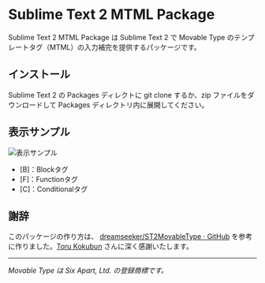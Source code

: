 # Sublime Text 2 MTML Package

Sublime Text 2 MTML Package は Sublime Text 2 で Movable Type のテンプレートタグ（MTML）の入力補完を提供するパッケージです。

## インストール

Sublime Text 2 の Packages ディレクトに git clone するか、zip ファイルをダウンロードして Packages ディレクトリ内に展開してください。

## 表示サンプル

![表示サンプル](http://bit-part.github.com/data/img_mtml-st2.png)

* [B]：Blockタグ
* [F]：Functionタグ
* [C]：Conditionalタグ

## 謝辞

このパッケージの作り方は、 [dreamseeker/ST2MovableType · GitHub](https://github.com/dreamseeker/ST2MovableType) を参考に作りました。[Toru Kokubun](https://github.com/dreamseeker) さんに深く感謝いたします。

---

_Movable Type は Six Apart, Ltd. の登録商標です。_